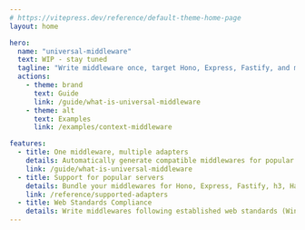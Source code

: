 ```yaml
---
# https://vitepress.dev/reference/default-theme-home-page
layout: home

hero:
  name: "universal-middleware"
  text: WIP - stay tuned
  tagline: "Write middleware once, target Hono, Express, Fastify, and more!"
  actions:
    - theme: brand
      text: Guide
      link: /guide/what-is-universal-middleware
    - theme: alt
      text: Examples
      link: /examples/context-middleware

features:
  - title: One middleware, multiple adapters
    details: Automatically generate compatible middlewares for popular servers, from a single codebase
    link: /guide/what-is-universal-middleware
  - title: Support for popular servers
    details: Bundle your middlewares for Hono, Express, Fastify, h3, Hattip and Webroute
    link: /reference/supported-adapters
  - title: Web Standards Compliance
    details: Write middlewares following established web standards (WinterCG, WHATWG) to ensure consistency and future-proofing
---
```


